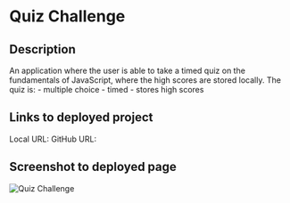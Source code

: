 # Quiz Challenge

## Description
An application where the user is able to take a timed quiz on the fundamentals of JavaScript, where the high scores are stored locally. The quiz is:
    - multiple choice
    - timed
    - stores high scores

## Links to deployed project
Local URL:
GitHub URL:

## Screenshot to deployed page
![Quiz Challenge](/quiz-challenge?)